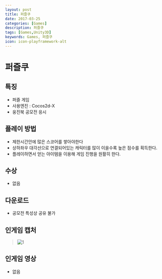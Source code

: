 ```yaml
---
layout: post
title: 퍼즐쿠
date: 2017-03-25
categories: [Games]
description: 퍼즐쿠
tags: [Games,Unity3D]
keywords: Games, 퍼즐쿠
icon: icon-playframework-alt
---
```


# 퍼즐쿠

## 특징
- 퍼즐 게임
- 사용엔진 : Cocos2d-X
- 웅진북 공모전 응시

## 플레이 방법
- 제한시간안에 많은 스코어를 쌓아야한다
- 상하좌우 대각선으로 연결되어있는 캐릭터를 많이 이을수록 높은 점수를 획득한다.
- 플레이하면서 얻는 아이템을 이용해 게임 진행을 원활히 한다.

## 수상
- 없음

## 다운로드
- 공모전 특성상 공유 불가

## 인게임 캡처
> ![1](http://postfiles12.naver.net/MjAxNzAzMjVfMTY1/MDAxNDkwMzcyOTg2MDcx.qZsFpK8Z565EEOHQepNsKZBOUrcbq7UMYKlywewIt8Mg.jEjEFALfBCOXW4pRf7PH-tIt9R02fc9yazy8XnrE4sAg.JPEG.kyechan99/%EA%B7%B8%EB%A6%BC1.jpg?type=w1)

## 인게임 영상
 - 없음
